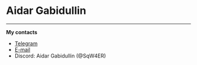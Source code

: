 # Aidar Gabidullin

---

**My contacts**

- [Telegram](https://t.me/vizerg)
- [E-mail](mailto:barvon2@gmail.com)
- Discord: Aidar Gabidullin (@SqW4ER)
